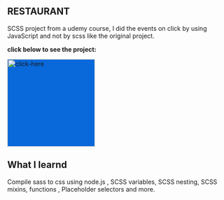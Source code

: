 ## RESTAURANT
SCSS project from a udemy course, I did the events on click by using JavaScript and not by scss like the original project.

**click below to see the project:**</br>

<a href="https://restaurant-shish.netlify.app/"><img src='https://user-images.githubusercontent.com/109962964/193276165-de65b10b-ef89-48a5-81dd-57e66110d6c7.png' alt='click-here' height='200' style="background:#0969DA" ></a>


## What I learnd 
Compile sass to css using node.js , SCSS variables, SCSS nesting, SCSS mixins, functions , Placeholder selectors and more.



